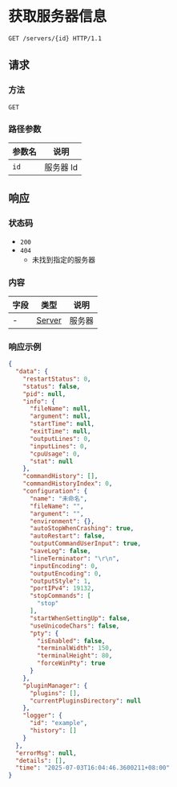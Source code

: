 # 获取服务器信息

```http
GET /servers/{id} HTTP/1.1
```

## 请求

### 方法

`GET`

### 路径参数

| 参数名 | 说明      |
| ------ | --------- |
| `id`   | 服务器 Id |

## 响应

### 状态码

- `200`
- `404`
  - 未找到指定的服务器

### 内容

| 字段 | 类型     | 说明   |
| ---- | -------- | ------ |
| -    | [Server] | 服务器 |

[Server]: https://github.com/SereinDev/Serein/blob/main/src/Serein.Core/Services/Servers/Server.cs

### 响应示例

```json
{
  "data": {
    "restartStatus": 0,
    "status": false,
    "pid": null,
    "info": {
      "fileName": null,
      "argument": null,
      "startTime": null,
      "exitTime": null,
      "outputLines": 0,
      "inputLines": 0,
      "cpuUsage": 0,
      "stat": null
    },
    "commandHistory": [],
    "commandHistoryIndex": 0,
    "configuration": {
      "name": "未命名",
      "fileName": "",
      "argument": "",
      "environment": {},
      "autoStopWhenCrashing": true,
      "autoRestart": false,
      "outputCommandUserInput": true,
      "saveLog": false,
      "lineTerminator": "\r\n",
      "inputEncoding": 0,
      "outputEncoding": 0,
      "outputStyle": 1,
      "portIPv4": 19132,
      "stopCommands": [
        "stop"
      ],
      "startWhenSettingUp": false,
      "useUnicodeChars": false,
      "pty": {
        "isEnabled": false,
        "terminalWidth": 150,
        "terminalHeight": 80,
        "forceWinPty": true
      }
    },
    "pluginManager": {
      "plugins": [],
      "currentPluginsDirectory": null
    },
    "logger": {
      "id": "example",
      "history": []
    }
  },
  "errorMsg": null,
  "details": [],
  "time": "2025-07-03T16:04:46.3600211+08:00"
}
```
